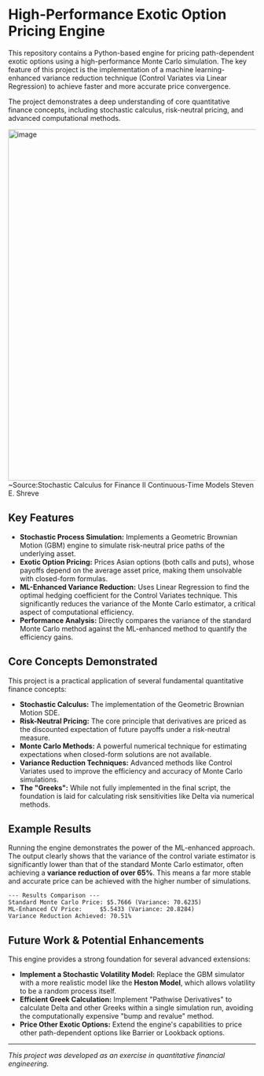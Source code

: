 # High-Performance Exotic Option Pricing Engine

This repository contains a Python-based engine for pricing path-dependent exotic options using a high-performance Monte Carlo simulation. The key feature of this project is the implementation of a machine learning-enhanced variance reduction technique (Control Variates via Linear Regression) to achieve faster and more accurate price convergence.

The project demonstrates a deep understanding of core quantitative finance concepts, including stochastic calculus, risk-neutral pricing, and advanced computational methods.

<img width="1248" height="716" alt="image" src="https://github.com/user-attachments/assets/6bb1cc79-460b-4cec-9326-99be90ad9988" />
~Source:Stochastic Calculus for Finance II
        Continuous-Time Models
        Steven E. Shreve

## Key Features

- **Stochastic Process Simulation:** Implements a Geometric Brownian Motion (GBM) engine to simulate risk-neutral price paths of the underlying asset.
- **Exotic Option Pricing:** Prices Asian options (both calls and puts), whose payoffs depend on the average asset price, making them unsolvable with closed-form formulas.
- **ML-Enhanced Variance Reduction:** Uses Linear Regression to find the optimal hedging coefficient for the Control Variates technique. This significantly reduces the variance of the Monte Carlo estimator, a critical aspect of computational efficiency.
- **Performance Analysis:** Directly compares the variance of the standard Monte Carlo method against the ML-enhanced method to quantify the efficiency gains.

## Core Concepts Demonstrated

This project is a practical application of several fundamental quantitative finance concepts:

- **Stochastic Calculus:** The implementation of the Geometric Brownian Motion SDE.
- **Risk-Neutral Pricing:** The core principle that derivatives are priced as the discounted expectation of future payoffs under a risk-neutral measure.
- **Monte Carlo Methods:** A powerful numerical technique for estimating expectations when closed-form solutions are not available.
- **Variance Reduction Techniques:** Advanced methods like Control Variates used to improve the efficiency and accuracy of Monte Carlo simulations.
- **The "Greeks":** While not fully implemented in the final script, the foundation is laid for calculating risk sensitivities like Delta via numerical methods.

## Example Results

Running the engine demonstrates the power of the ML-enhanced approach. The output clearly shows that the variance of the control variate estimator is significantly lower than that of the standard Monte Carlo estimator, often achieving a **variance reduction of over 65%**. This means a far more stable and accurate price can be achieved with the higher number of simulations.

```
--- Results Comparison ---
Standard Monte Carlo Price: $5.7666 (Variance: 70.6235)
ML-Enhanced CV Price:     $5.5433 (Variance: 20.8284)
Variance Reduction Achieved: 70.51%
```

## Future Work & Potential Enhancements

This engine provides a strong foundation for several advanced extensions:

- **Implement a Stochastic Volatility Model:** Replace the GBM simulator with a more realistic model like the **Heston Model**, which allows volatility to be a random process itself.
- **Efficient Greek Calculation:** Implement "Pathwise Derivatives" to calculate Delta and other Greeks within a single simulation run, avoiding the computationally expensive "bump and revalue" method.
- **Price Other Exotic Options:** Extend the engine's capabilities to price other path-dependent options like Barrier or Lookback options.

---
*This project was developed as an exercise in quantitative financial engineering.*
